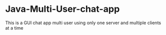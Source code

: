 # Java-Multi-User-chat-app
This is a GUI chat app multi  user using only one server and multiple clients at a time
